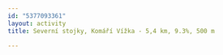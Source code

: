 ```yaml
---
id: "5377093361"
layout: activity
title: Severní stojky, Komáří Vížka - 5,4 km, 9.3%, 500 m

---
```

